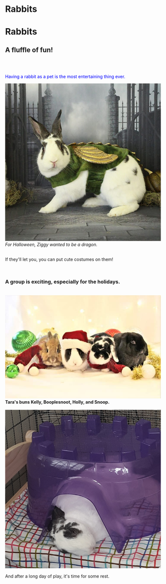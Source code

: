 # Rabbits
<!doctype html>
<html>
<head>
<meta charset="utf-8">
<title>Fun with rabbits</title>
</head>

<body>
	<h1>Rabbits</h1>
	<h2>A fluffle of fun!</h2>
	<br>
	<br>
	<p style="color:blue">Having a rabbit as a pet is the most entertaining thing ever.</p>
	<img src="images/ziggy.jpg" alt="Ziggy dressed as a dragon">
	<br>
	<i>For Halloween, Ziggy wanted to be a dragon.</i>
	<br>
	<br>
	<p>If they'll let you, you can put cute costumes on them!</p>
	<br>
	<h3>A group is exciting, especially for the holidays.</h3>
	<br>
	<img src="images/groupchristmas.jpg" alt="A group of bonded buns together for the Holidays">
	<br>
	<b>Tara's buns Kelly, Booplesnoot, Holly, and Snoop.</b>
	<br>
	<br>
	<img src="images/resting.jpg" alt="Ziggy resting after a busy day.">
	<br>
	<p>And after a long day of play, it's time for some rest.</p>
	<br>
</body>
</html>
